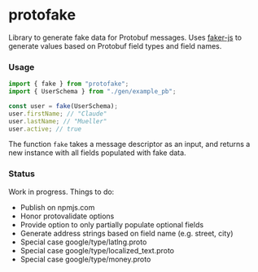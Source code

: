 # protofake

Library to generate fake data for Protobuf messages. Uses [faker-js](https://fakerjs.dev/) to generate values based on
Protobuf field types and field names.

### Usage

```typescript
import { fake } from "protofake";
import { UserSchema } from "./gen/example_pb";

const user = fake(UserSchema);
user.firstName; // "Claude"
user.lastName; // "Mueller"
user.active; // true
```

The function `fake` takes a message descriptor as an input, and returns a new instance with all fields populated with
fake data.

### Status

Work in progress. Things to do:

- Publish on npmjs.com
- Honor protovalidate options
- Provide option to only partially populate optional fields
- Generate address strings based on field name (e.g. street, city)
- Special case google/type/latlng.proto
- Special case google/type/localized_text.proto
- Special case google/type/money.proto
